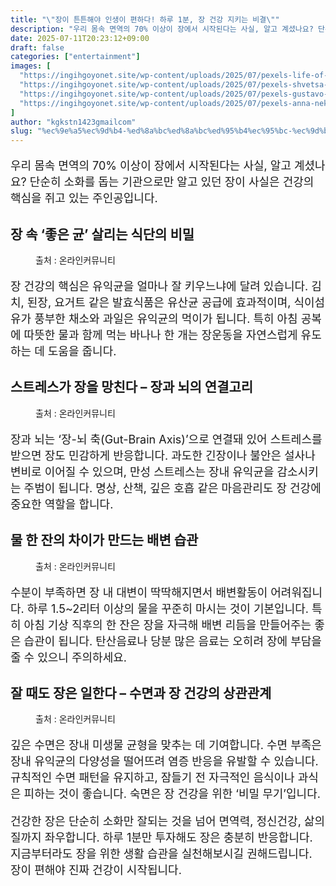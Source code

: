 ```yaml
---
title: "\"장이 튼튼해야 인생이 편하다! 하루 1분, 장 건강 지키는 비결\""
description: "우리 몸속 면역의 70% 이상이 장에서 시작된다는 사실, 알고 계셨나요? 단순히 소화를 돕는 기관으로만 알고 있던 장이 사실은 건강의 핵심을 쥐고 있는 주인공입니다."
date: 2025-07-11T20:23:12+09:00
draft: false
categories: ["entertainment"]
images: [
  "https://ingihgoyonet.site/wp-content/uploads/2025/07/pexels-life-of-pix-128865-1-1024x681.jpg"
  "https://ingihgoyonet.site/wp-content/uploads/2025/07/pexels-shvetsa-4226215-1024x683.jpg"
  "https://ingihgoyonet.site/wp-content/uploads/2025/07/pexels-gustavo-fring-4920481-1024x683.jpg"
  "https://ingihgoyonet.site/wp-content/uploads/2025/07/pexels-anna-nekrashevich-6604845-2-683x1024.jpg"
]
author: "kgkstn1423gmailcom"
slug: "%ec%9e%a5%ec%9d%b4-%ed%8a%bc%ed%8a%bc%ed%95%b4%ec%95%bc-%ec%9d%b8%ec%83%9d%ec%9d%b4-%ed%8e%b8%ed%95%98%eb%8b%a4-%ed%95%98%eb%a3%a8-1%eb%b6%84-%ec%9e%a5-%ea%b1%b4%ea%b0%95-%ec%a7%80%ed%82%a4"
---
```


<p style="font-size:18px">우리 몸속 면역의 70% 이상이 장에서 시작된다는 사실, 알고 계셨나요? 단순히 소화를 돕는 기관으로만 알고 있던 장이 사실은 건강의 핵심을 쥐고 있는 주인공입니다. </p> <h2 >장 속 ‘좋은 균’ 살리는 식단의 비밀</h2> <figure ><img src="https://ingihgoyonet.site/wp-content/uploads/2025/07/pexels-life-of-pix-128865-1-1024x681.jpg" alt="" style="aspect-ratio:16/9;object-fit:cover"/><figcaption >출처 : 온라인커뮤니티</figcaption></figure> <p style="font-size:18px">장 건강의 핵심은 유익균을 얼마나 잘 키우느냐에 달려 있습니다. 김치, 된장, 요거트 같은 발효식품은 유산균 공급에 효과적이며, 식이섬유가 풍부한 채소와 과일은 유익균의 먹이가 됩니다. 특히 아침 공복에 따뜻한 물과 함께 먹는 바나나 한 개는 장운동을 자연스럽게 유도하는 데 도움을 줍니다.</p> <h2 >스트레스가 장을 망친다 – 장과 뇌의 연결고리</h2> <figure ><img src="https://ingihgoyonet.site/wp-content/uploads/2025/07/pexels-shvetsa-4226215-1024x683.jpg" alt="" style="aspect-ratio:16/9;object-fit:cover"/><figcaption >출처 : 온라인커뮤니티</figcaption></figure> <p style="font-size:18px">장과 뇌는 ‘장-뇌 축(Gut-Brain Axis)’으로 연결돼 있어 스트레스를 받으면 장도 민감하게 반응합니다. 과도한 긴장이나 불안은 설사나 변비로 이어질 수 있으며, 만성 스트레스는 장내 유익균을 감소시키는 주범이 됩니다. 명상, 산책, 깊은 호흡 같은 마음관리도 장 건강에 중요한 역할을 합니다.</p> <h2 >물 한 잔의 차이가 만드는 배변 습관</h2> <figure ><img src="https://ingihgoyonet.site/wp-content/uploads/2025/07/pexels-gustavo-fring-4920481-1024x683.jpg" alt="" style="aspect-ratio:16/9;object-fit:cover"/><figcaption >출처 : 온라인커뮤니티</figcaption></figure> <p style="font-size:18px">수분이 부족하면 장 내 대변이 딱딱해지면서 배변활동이 어려워집니다. 하루 1.5~2리터 이상의 물을 꾸준히 마시는 것이 기본입니다. 특히 아침 기상 직후의 한 잔은 장을 자극해 배변 리듬을 만들어주는 좋은 습관이 됩니다. 탄산음료나 당분 많은 음료는 오히려 장에 부담을 줄 수 있으니 주의하세요.</p> <h2 >잘 때도 장은 일한다 – 수면과 장 건강의 상관관계</h2> <figure ><img src="https://ingihgoyonet.site/wp-content/uploads/2025/07/pexels-anna-nekrashevich-6604845-2-683x1024.jpg" alt="" style="aspect-ratio:16/9;object-fit:cover"/><figcaption >출처 : 온라인커뮤니티</figcaption></figure> <p style="font-size:18px">깊은 수면은 장내 미생물 균형을 맞추는 데 기여합니다. 수면 부족은 장내 유익균의 다양성을 떨어뜨려 염증 반응을 유발할 수 있습니다. 규칙적인 수면 패턴을 유지하고, 잠들기 전 자극적인 음식이나 과식은 피하는 것이 좋습니다. 숙면은 장 건강을 위한 ‘비밀 무기’입니다.</p> <p style="font-size:18px">건강한 장은 단순히 소화만 잘되는 것을 넘어 면역력, 정신건강, 삶의 질까지 좌우합니다. 하루 1분만 투자해도 장은 충분히 반응합니다. 지금부터라도 장을 위한 생활 습관을 실천해보시길 권해드립니다. 장이 편해야 진짜 건강이 시작됩니다.</p>